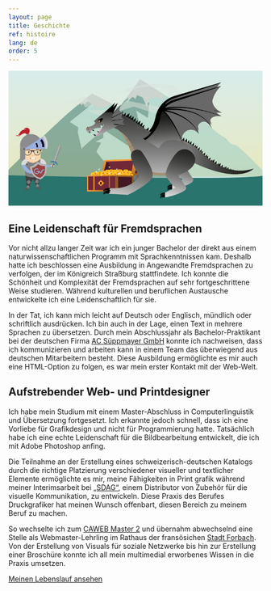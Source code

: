 ```yaml
---
layout: page
title: Geschichte
ref: histoire
lang: de
order: 5
---
```


<div class="wrapper">
    <img class="mon_histoire" src="img/mon_histoire.jpg"/>
    
<h2 class="text_center">Eine Leidenschaft für Fremdsprachen</h2>
    <div class="espace_bas">
    
<p>Vor nicht allzu langer Zeit war ich ein junger Bachelor der direkt aus einem naturwissenschaftlichen Programm mit Sprachkenntnissen kam. Deshalb hatte ich beschlossen eine Ausbildung in Angewandte Fremdsprachen zu verfolgen, der im Königreich Straßburg stattfindete. Ich konnte die Schönheit und Komplexität der Fremdsprachen auf sehr fortgeschrittene Weise studieren. Während kulturellen und beruflichen Austausche entwickelte ich eine Leidenschaftlich für sie.</p>

<p>In der Tat, ich kann mich leicht auf Deutsch oder Englisch, mündlich oder schriftlich ausdrücken. Ich bin auch in der Lage, einen Text in mehrere Sprachen zu übersetzen. Durch mein Abschlussjahr als Bachelor-Praktikant bei der deutschen Firma <a href="https://www.acsueppmayer.de/" target="_blank">AC Süppmayer GmbH</a> konnte ich nachweisen, dass ich kommunizieren und arbeiten kann in einem Team das überwiegend aus deutschen Mitarbeitern besteht. Diese Ausbildung ermöglichte es mir auch eine HTML-Option zu folgen, es war mein erster Kontakt mit der Web-Welt.</p> 
    </div>



<h2 class="text_center">Aufstrebender Web- und Printdesigner</h2>
    
    
<div class="espace_bas">
    
<p>Ich habe mein Studium mit einem Master-Abschluss in Computerlinguistik und Übersetzung fortgesetzt. Ich erkannte jedoch schnell, dass ich eine Vorliebe für Grafikdesign und nicht für Programmierung hatte. Tatsächlich habe ich eine echte Leidenschaft für die Bildbearbeitung entwickelt, die ich mit Adobe Photoshop anfing.</p>

<p>Die Teilnahme an der Erstellung eines schweizerisch-deutschen Katalogs durch die richtige Platzierung verschiedener visueller und textlicher Elemente ermöglichte es mir, meine Fähigkeiten in Print grafik während meiner Interimsarbeit bei <a href="https://www.boutique-sdag.net/" target="_blank">„SDAG“</a>, einem Distributor von Zubehör für die visuelle Kommunikation, zu entwickeln. Diese Praxis des Berufes Druckgrafiker hat meinen Wunsch offenbart, diesen Bereich zu meinem Beruf zu machen.</p>

<p>So wechselte ich zum <a href="https://mastercaweb.u-strasbg.fr/" target="_blank">CAWEB Master 2</a> und übernahm abwechselnd eine Stelle als Webmaster-Lehrling im Rathaus der fransösichen <a href="http://www.mairie-forbach.fr/" target="_blank">Stadt Forbach</a>. Von der Erstellung von Visuals für soziale Netzwerke bis hin zur Erstellung einer Broschüre konnte ich all mein multimedial erworbenes Wissen in die Praxis umsetzen.</p>
    </div>
    
    
    
  </div>
  <div class="container">
<a href="docs/Lebenslauf%20Vincent%20GOLOMBEK.pdf" target="_blank" class="button_page">Meinen Lebenslauf ansehen</a>  
</div>
    